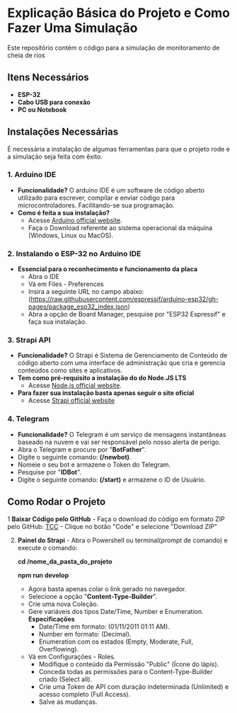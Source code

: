 # Explicação Básica do Projeto e Como Fazer Uma Simulação

Este repositório contém o código para a simulação de monitoramento de cheia de rios

## Itens Necessários
  - **ESP-32**
  - **Cabo USB para conexão**
  - **PC ou Notebook**

## Instalações Necessárias

É necessária a instalação de algumas ferramentas para que o projeto rode e a simulação seja feita com êxito.

### 1. **Arduino IDE**
  - **Funcionalidade?** O arduino IDE é um software de código aberto utilizado para escrever, compilar e enviar código para microcontroladores. Facilitando-se sua programação.
  - **Como é feita a sua instalação?**
    - Acesse [Arduino official website](https://www.arduino.cc/en/software/).
    - Faça o Download referente ao sistema operacional da máquina (Windows, Linux ou MacOS).

### 2. **Instalando o ESP-32 no Arduino IDE**
  - **Essencial para o reconhecimento e funcionamento da placa**
    - Abra o IDE
    - Vá em Files - Preferences
    - Insira a seguinte URL no campo abaixo: (https://raw.githubusercontent.com/espressif/arduino-esp32/gh-pages/package_esp32_index.json)
    - Abra a opção de Board Manager, pesquise por "ESP32 Espressif" e faça sua instalação.

### 3. **Strapi API**
  - **Funcionalidade?** O Strapi é Sistema de Gerenciamento de Conteúdo de código aberto com uma interface de administração que cria e gerencia conteúdos como sites e aplicativos.
  - **Tem como pré-requisito a instalação do do Node.JS LTS**
    - Acesse [Node.js official website](https://nodejs.org/).
  - **Para fazer sua instalação basta apenas seguir o site oficial**
    - Acesse [Strapi official website](https://strapi.io/) 

### 4. **Telegram**
  - **Funcionalidade?** O Telegram é um serviço de mensagens instantâneas baseado na nuvem e vai ser responsável pelo nosso alerta de perigo.
  - Abra o Telegram e procure por "**BotFather**".
  - Digite o seguinte comando: **(/newbot)**.
  - Nomeie o seu bot e armazene o Token do Telegram.
  - Pesquise por "**IDBot**".
  - Digite o seguinte comando: **(/start)** e armazene o ID de Usuário.

  ## Como Rodar o Projeto

  1 **Baixar Código pelo GitHub**
    - Faça o download do código em formato ZIP pelo GitHub: [TCC](https://github.com/rdcry77/TCC) 
    - Clique no botão "Code" e selecione "Download ZIP"

  
  2. **Painel do Strapi**
    - Abra o Powershell ou terminal(prompt de comando) e execute o comando:

      **cd /nome_da_pasta_do_projeto**
      
      **npm run develop**
  
      - Agora basta apenas colar o link gerado no navegador.
      - Selecione a opção "**Content-Type-Builder**".
      - Crie uma nova Coleção.
      - Gere variáveis dos tipos Date/Time, Number e Enumeration.
        **Especificações**
          - Date/Time em formato: (01/11/2011 01:11 AM).
          - Number em formato: (Decimal).
          - Enumeration com os estados (Empty, Moderate, Full, Overflowing).
      - Vá em Configurações - Roles.
        - Modifique o conteúdo da Permissão "Public" (Ícone do lápis).
        - Conceda todas as permissões para o Content-Type-Builder criado (Select all).
        - Crie uma Token de API com duração indeterminada (Unlimited) e acesso completo (Full Access).
        - Salve as mudanças.
       
  
   
  
      


  
